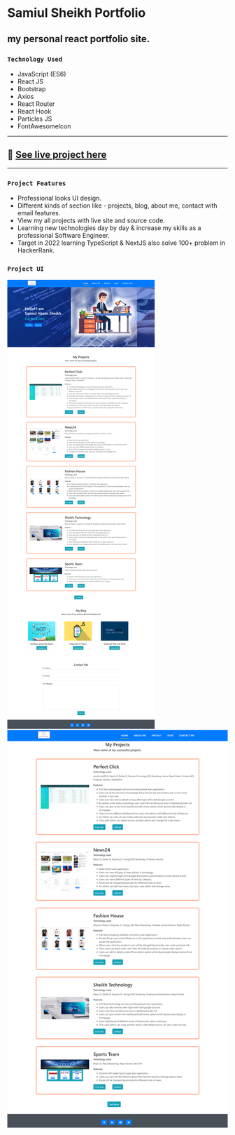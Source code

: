 # Samiul Sheikh Portfolio

## my personal react portfolio site.

### `Technology Used`
- JavaScript (ES6)
- React JS
- Bootstrap
- Axios
- React Router
- React Hook
- Particles JS
- FontAwesomeIcon
---
## :link: [See live project here](https://sheikh-samiul.web.app/)

---
### `Project Features`
- Professional looks UI design.
- Different kinds of section like - projects, blog, about me, contact with email features.
- View my all projects with live site and source code.
- Learning new technologies day by day & increase my skills as a professional Software Engineer.
- Target in 2022 learning TypeScript & NextJS also solve 100+ problem in HackerRank.

### `Project UI`
<img src="./src/Images/project_ui/homepage.png">
<img src="./src/Images/project_ui/projects.png">